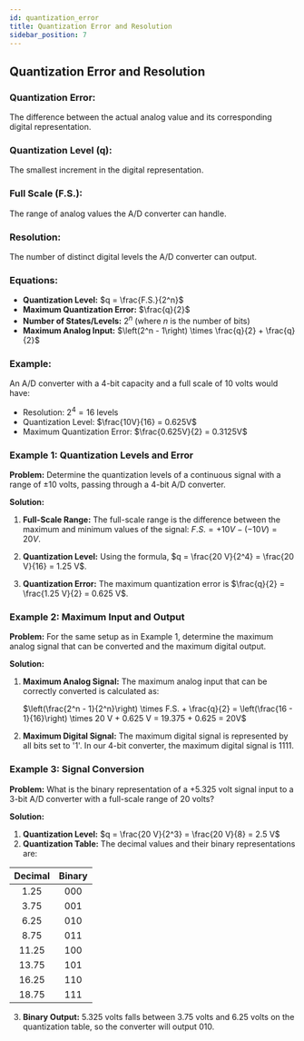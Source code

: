```yaml
---
id: quantization_error
title: Quantization Error and Resolution
sidebar_position: 7
---
```


## Quantization Error and Resolution

### Quantization Error:
The difference between the actual analog value and its corresponding digital representation.

### Quantization Level (q):
The smallest increment in the digital representation.

### Full Scale (F.S.):
The range of analog values the A/D converter can handle.

### Resolution:
The number of distinct digital levels the A/D converter can output.

### Equations:

- **Quantization Level:** $q = \frac{F.S.}{2^n}$
- **Maximum Quantization Error:** $\frac{q}{2}$
- **Number of States/Levels:** $2^n$ (where $n$ is the number of bits)
- **Maximum Analog Input:** $\left(2^n - 1\right) \times \frac{q}{2} + \frac{q}{2}$

### Example:
An A/D converter with a 4-bit capacity and a full scale of 10 volts would have:

- Resolution: $2^4 = 16$ levels
- Quantization Level:  $\frac{10V}{16} = 0.625V$
- Maximum Quantization Error: $\frac{0.625V}{2} = 0.3125V$

### Example 1: Quantization Levels and Error

**Problem:** Determine the quantization levels of a continuous signal with a range of ±10 volts, passing through a 4-bit A/D converter.

**Solution:**

1. **Full-Scale Range:** The full-scale range is the difference between the maximum and minimum values of the signal: $F.S. = +10 V - (-10 V) = 20 V$.

2. **Quantization Level:** Using the formula, $q = \frac{20 V}{2^4} = \frac{20 V}{16} = 1.25 V$.

3. **Quantization Error:** The maximum quantization error is $\frac{q}{2} = \frac{1.25 V}{2} = 0.625 V$.

### Example 2: Maximum Input and Output

**Problem:** For the same setup as in Example 1, determine the maximum analog signal that can be converted and the maximum digital output.

**Solution:**

1. **Maximum Analog Signal:** The maximum analog input that can be correctly converted is calculated as:

   $\left(\frac{2^n - 1}{2^n}\right) \times F.S. + \frac{q}{2} = \left(\frac{16 - 1}{16}\right) \times 20 V + 0.625 V = 19.375 + 0.625 = 20V$
   
2. **Maximum Digital Signal:** The maximum digital signal is represented by all bits set to '1'. In our 4-bit converter, the maximum digital signal is 1111.

### Example 3: Signal Conversion

**Problem:** What is the binary representation of a +5.325 volt signal input to a 3-bit A/D converter with a full-scale range of 20 volts?

**Solution:**

1. **Quantization Level:** $q = \frac{20 V}{2^3} = \frac{20 V}{8} = 2.5 V$
2. **Quantization Table:** The decimal values and their binary representations are:

| Decimal | Binary |
|:---:|:---:|
| 1.25 | 000 |
| 3.75 | 001 |
| 6.25 | 010 |
| 8.75 | 011 |
| 11.25 | 100 |
| 13.75 | 101 |
| 16.25 | 110 |
| 18.75 | 111 |

3. **Binary Output:** 5.325 volts falls between 3.75 volts and 6.25 volts on the quantization table, so the converter will output 010.
